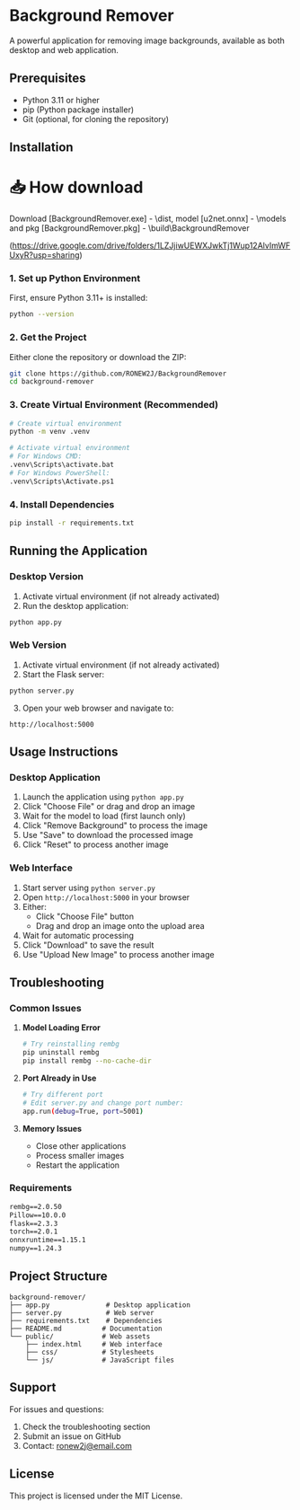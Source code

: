 # Background Remover

A powerful application for removing image backgrounds, available as both desktop and web application.

## Prerequisites

- Python 3.11 or higher
- pip (Python package installer)
- Git (optional, for cloning the repository)

## Installation

# 📥 How download

Download [BackgroundRemover.exe] - \dist,
model [u2net.onnx] - \models and
pkg [BackgroundRemover.pkg] - \build\BackgroundRemover

(https://drive.google.com/drive/folders/1LZJjiwUEWXJwkTj1Wup12AlvImWFUxyR?usp=sharing)

### 1. Set up Python Environment

First, ensure Python 3.11+ is installed:

```bash
python --version
```

### 2. Get the Project

Either clone the repository or download the ZIP:

```bash
git clone https://github.com/RONEW2J/BackgroundRemover
cd background-remover
```

### 3. Create Virtual Environment (Recommended)

```bash
# Create virtual environment
python -m venv .venv

# Activate virtual environment
# For Windows CMD:
.venv\Scripts\activate.bat
# For Windows PowerShell:
.venv\Scripts\Activate.ps1
```

### 4. Install Dependencies

```bash
pip install -r requirements.txt
```

## Running the Application

### Desktop Version

1. Activate virtual environment (if not already activated)
2. Run the desktop application:

```bash
python app.py
```

### Web Version

1. Activate virtual environment (if not already activated)
2. Start the Flask server:

```bash
python server.py
```

3. Open your web browser and navigate to:

```
http://localhost:5000
```

## Usage Instructions

### Desktop Application

1. Launch the application using `python app.py`
2. Click "Choose File" or drag and drop an image
3. Wait for the model to load (first launch only)
4. Click "Remove Background" to process the image
5. Use "Save" to download the processed image
6. Click "Reset" to process another image

### Web Interface

1. Start server using `python server.py`
2. Open `http://localhost:5000` in your browser
3. Either:
   - Click "Choose File" button
   - Drag and drop an image onto the upload area
4. Wait for automatic processing
5. Click "Download" to save the result
6. Use "Upload New Image" to process another image

## Troubleshooting

### Common Issues

1. **Model Loading Error**

   ```bash
   # Try reinstalling rembg
   pip uninstall rembg
   pip install rembg --no-cache-dir
   ```

2. **Port Already in Use**

   ```bash
   # Try different port
   # Edit server.py and change port number:
   app.run(debug=True, port=5001)
   ```

3. **Memory Issues**
   - Close other applications
   - Process smaller images
   - Restart the application

### Requirements

```txt
rembg==2.0.50
Pillow==10.0.0
flask==2.3.3
torch==2.0.1
onnxruntime==1.15.1
numpy==1.24.3
```

## Project Structure

```
background-remover/
├── app.py              # Desktop application
├── server.py           # Web server
├── requirements.txt    # Dependencies
├── README.md          # Documentation
└── public/            # Web assets
    ├── index.html     # Web interface
    ├── css/           # Stylesheets
    └── js/            # JavaScript files
```

## Support

For issues and questions:

1. Check the troubleshooting section
2. Submit an issue on GitHub
3. Contact: ronew2j@email.com

## License

This project is licensed under the MIT License.
